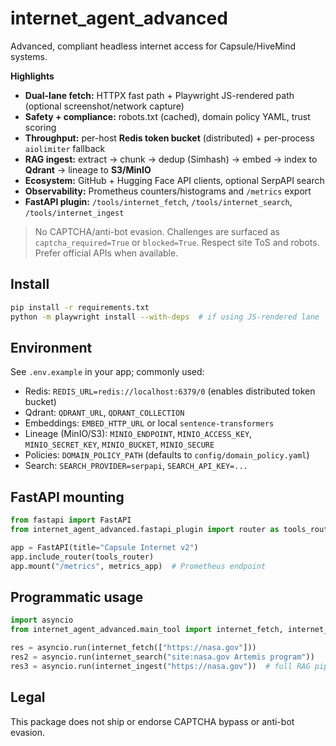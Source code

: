 # internet_agent_advanced

Advanced, compliant headless internet access for Capsule/HiveMind systems.

**Highlights**

- **Dual-lane fetch:** HTTPX fast path + Playwright JS-rendered path (optional screenshot/network capture)
- **Safety + compliance:** robots.txt (cached), domain policy YAML, trust scoring
- **Throughput:** per-host **Redis token bucket** (distributed) + per-process `aiolimiter` fallback
- **RAG ingest:** extract → chunk → dedup (Simhash) → embed → index to **Qdrant** → lineage to **S3/MinIO**
- **Ecosystem:** GitHub + Hugging Face API clients, optional SerpAPI search
- **Observability:** Prometheus counters/histograms and `/metrics` export
- **FastAPI plugin:** `/tools/internet_fetch`, `/tools/internet_search`, `/tools/internet_ingest`

> No CAPTCHA/anti-bot evasion. Challenges are surfaced as `captcha_required=True` or `blocked=True`.
> Respect site ToS and robots. Prefer official APIs when available.

## Install

```bash
pip install -r requirements.txt
python -m playwright install --with-deps  # if using JS-rendered lane
```

## Environment

See `.env.example` in your app; commonly used:

- Redis: `REDIS_URL=redis://localhost:6379/0` (enables distributed token bucket)
- Qdrant: `QDRANT_URL`, `QDRANT_COLLECTION`
- Embeddings: `EMBED_HTTP_URL` or local `sentence-transformers`
- Lineage (MinIO/S3): `MINIO_ENDPOINT`, `MINIO_ACCESS_KEY`, `MINIO_SECRET_KEY`, `MINIO_BUCKET`, `MINIO_SECURE`
- Policies: `DOMAIN_POLICY_PATH` (defaults to `config/domain_policy.yaml`)
- Search: `SEARCH_PROVIDER=serpapi`, `SEARCH_API_KEY=...`

## FastAPI mounting

```python
from fastapi import FastAPI
from internet_agent_advanced.fastapi_plugin import router as tools_router, metrics_app

app = FastAPI(title="Capsule Internet v2")
app.include_router(tools_router)
app.mount("/metrics", metrics_app)  # Prometheus endpoint
```

## Programmatic usage

```python
import asyncio
from internet_agent_advanced.main_tool import internet_fetch, internet_search, internet_ingest

res = asyncio.run(internet_fetch(["https://nasa.gov"]))
res2 = asyncio.run(internet_search("site:nasa.gov Artemis program"))
res3 = asyncio.run(internet_ingest("https://nasa.gov"))  # full RAG pipeline
```

## Legal

This package does not ship or endorse CAPTCHA bypass or anti-bot evasion.
